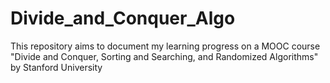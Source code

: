 # Divide_and_Conquer_Algo
This repository aims to document my learning progress on a MOOC course "Divide and Conquer, Sorting and Searching, and Randomized Algorithms" by Stanford University
